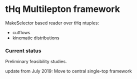 # tHq Multilepton framework
MakeSelector based reader over tHq ntuples:
 - cutflows 
 - kinematic distributions
 
### Current status
Preliminary feasibility studies.

update from July 2019:
   Move to central single-top framework
